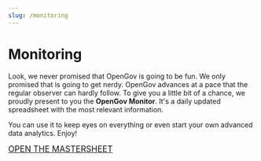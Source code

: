 ```yaml
---
slug: /monitoring
---
```

# Monitoring

Look, we never promised that OpenGov is going to be fun. We only promised that is going to get nerdy. OpenGov advances at a pace that the regular observer can hardly follow. To give you a little bit of a chance, we proudly present to you the **OpenGov Monitor**. It's a daily updated spreadsheet with the most relevant information.

You can use it to keep eyes on everything or even start your own advanced data analytics. Enjoy!

<big>[OPEN THE MASTERSHEET](https://docs.google.com/spreadsheets/d/1itB8Mj1zDoE1-94QZfKi_yPUnHqxyXOO-aOfA9tFeII/edit#gid=1063576069)</big>